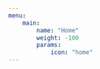 ```yaml
---
menu:
    main:
        name: "Home"
        weight: -100
        params:
            icon: "home"
---
```

